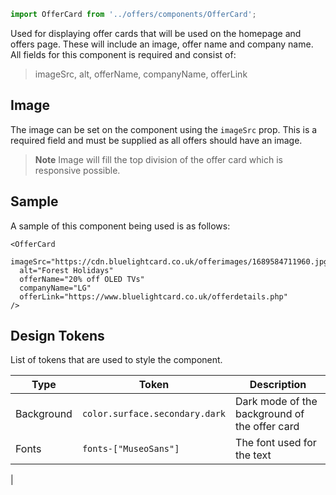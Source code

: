 ```js
import OfferCard from '../offers/components/OfferCard';
```

Used for displaying offer cards that will be used on the homepage and offers page. These will include an image, offer
name and company name. All fields for this component is required and consist of:
> imageSrc, alt, offerName, companyName, offerLink

## Image

The image can be set on the component using the `imageSrc` prop. This is a required field and must be supplied as all
offers should have an image.

> **Note** Image will fill the top division of the offer card which is responsive possible.

## Sample

A sample of this component being used is as follows:

```tsx
<OfferCard
  imageSrc="https://cdn.bluelightcard.co.uk/offerimages/1689584711960.jpg"
  alt="Forest Holidays"
  offerName="20% off OLED TVs"
  companyName="LG"
  offerLink="https://www.bluelightcard.co.uk/offerdetails.php"
/>
```

## Design Tokens

List of tokens that are used to style the component.

| Type       | Token                          | Description                                   |
|------------|--------------------------------|-----------------------------------------------|
| Background | `color.surface.secondary.dark` | Dark mode of the background of the offer card |
| Fonts      | `fonts-["MuseoSans"]`          | The font used for the text                    |
|
